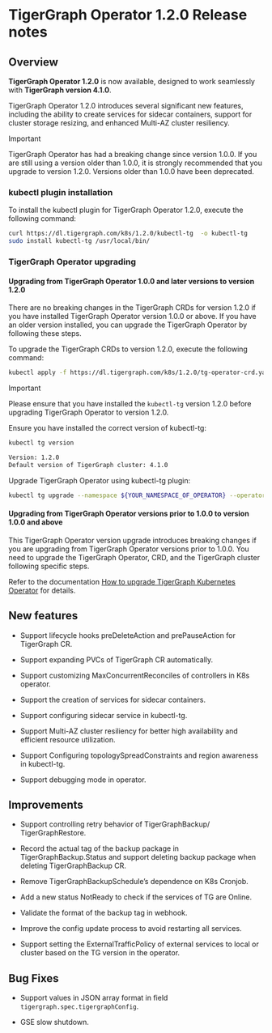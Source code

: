# TigerGraph Operator 1.2.0 Release notes

## Overview

**TigerGraph Operator 1.2.0** is now available, designed to work seamlessly with **TigerGraph version 4.1.0**.

TigerGraph Operator 1.2.0 introduces several significant new features, including the ability to create services for sidecar containers, support for cluster storage resizing, and enhanced Multi-AZ cluster resiliency.

> [!IMPORTANT]
> TigerGraph Operator has had a breaking change since version 1.0.0. If you are still using a version older than 1.0.0, it is strongly recommended that you upgrade to version 1.2.0. Versions older than 1.0.0 have been deprecated.

### kubectl plugin installation

To install the kubectl plugin for TigerGraph Operator 1.2.0, execute the following command:

```bash
curl https://dl.tigergraph.com/k8s/1.2.0/kubectl-tg  -o kubectl-tg
sudo install kubectl-tg /usr/local/bin/
```

### TigerGraph Operator upgrading

#### Upgrading from TigerGraph Operator 1.0.0 and later versions to version 1.2.0

There are no breaking changes in the TigerGraph CRDs for version 1.2.0 if you have installed TigerGraph Operator version 1.0.0 or above. If you have an older version installed, you can upgrade the TigerGraph Operator by following these steps.

To upgrade the TigerGraph CRDs to version 1.2.0, execute the following command:

```bash
kubectl apply -f https://dl.tigergraph.com/k8s/1.2.0/tg-operator-crd.yaml
```

> [!IMPORTANT]
> Please ensure that you have installed the `kubectl-tg` version 1.2.0 before upgrading TigerGraph Operator to version 1.2.0.

Ensure you have installed the correct version of kubectl-tg:

```bash
kubectl tg version

Version: 1.2.0
Default version of TigerGraph cluster: 4.1.0
```

Upgrade TigerGraph Operator using kubectl-tg plugin:

```bash
kubectl tg upgrade --namespace ${YOUR_NAMESPACE_OF_OPERATOR} --operator-version 1.2.0
```

#### Upgrading from TigerGraph Operator versions prior to 1.0.0 to version 1.0.0 and above

This TigerGraph Operator version upgrade introduces breaking changes if you are upgrading from TigerGraph Operator versions prior to 1.0.0. You need to upgrade the TigerGraph Operator, CRD, and the TigerGraph cluster following specific steps.

Refer to the documentation [How to upgrade TigerGraph Kubernetes Operator](../04-manage/operator-upgrade.md) for details.

## New features

- Support lifecycle hooks preDeleteAction and prePauseAction for TigerGraph CR.

- Support expanding PVCs of TigerGraph CR automatically.

- Support customizing MaxConcurrentReconciles of controllers in K8s operator.

- Support the creation of services for sidecar containers.

- Support configuring sidecar service in kubectl-tg.

- Support Multi-AZ cluster resiliency for better high availability and efficient resource utilization.

- Support Configuring topologySpreadConstraints and region awareness in kubectl-tg.

- Support debugging mode in operator.

## Improvements

- Support controlling retry behavior of TigerGraphBackup/ TigerGraphRestore.

- Record the actual tag of the backup package in TigerGraphBackup.Status and support deleting backup package when deleting TigerGraphBackup CR.

- Remove TigerGraphBackupSchedule’s dependence on K8s Cronjob.

- Add a new status NotReady to check if the services of TG are Online.

- Validate the format of the backup tag in webhook.

- Improve the config update process to avoid restarting all services.

- Support setting the ExternalTrafficPolicy of external services to local or cluster based on the TG version in the operator.

## Bug Fixes

- Support values in JSON array format in field `tigergraph.spec.tigergraphConfig`.

- GSE slow shutdown.  
